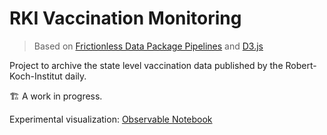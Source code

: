 # RKI Vaccination Monitoring

> Based on [Frictionless Data Package Pipelines](https://github.com/frictionlessdata/datapackage-pipelines) and [D3.js](https://github.com/d3/d3)

Project to archive the state level vaccination data published by the Robert-Koch-Institut daily.

🏗️ A work in progress.

Experimental visualization: [Observable Notebook](https://observablehq.com/@n0rdlicht/vaccination-tracker-germany)